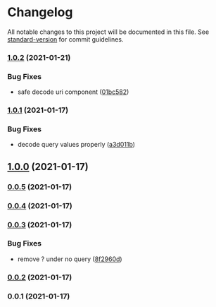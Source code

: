 # Changelog

All notable changes to this project will be documented in this file. See [standard-version](https://github.com/conventional-changelog/standard-version) for commit guidelines.

### [1.0.2](https://github.com/Kikobeats/use-query-state/compare/v1.0.1...v1.0.2) (2021-01-21)


### Bug Fixes

* safe decode uri component ([01bc582](https://github.com/Kikobeats/use-query-state/commit/01bc582e3023f5df3f8434ffc80a9b1fce80a05b))

### [1.0.1](https://github.com/Kikobeats/use-query-state/compare/v1.0.0...v1.0.1) (2021-01-17)


### Bug Fixes

* decode query values properly ([a3d011b](https://github.com/Kikobeats/use-query-state/commit/a3d011b469fab93aca3ddad6c8820c6e64234530))

## [1.0.0](https://github.com/Kikobeats/use-query-state/compare/v0.0.5...v1.0.0) (2021-01-17)

### [0.0.5](https://github.com/Kikobeats/use-query-state/compare/v0.0.4...v0.0.5) (2021-01-17)

### [0.0.4](https://github.com/Kikobeats/use-query-state/compare/v0.0.3...v0.0.4) (2021-01-17)

### [0.0.3](https://github.com/Kikobeats/use-query-state/compare/v0.0.2...v0.0.3) (2021-01-17)


### Bug Fixes

* remove ? under no query ([8f2960d](https://github.com/Kikobeats/use-query-state/commit/8f2960d8673e5f81fb53d5437006741e307bbdeb))

### [0.0.2](https://github.com/Kikobeats/use-query-state/compare/v0.0.1...v0.0.2) (2021-01-17)

### 0.0.1 (2021-01-17)
